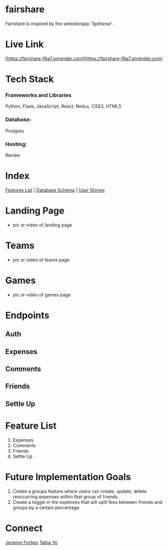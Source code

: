 # fairshare 
Fairshare is inspired by the website/app 'Splitwise'. 


# Live Link
[https://fairshare-f8a7.onrender.com](https://fairshare-f8a7.onrender.com)


# Tech Stack

### Frameworks and Libraries
Python, Flask, JavaScript, React, Redux, CSS3, HTML5

### Database: 
Postgres

### Hosting: 
Render


# Index
[Features List](https://github.com/OrangeTabia/Python-Project/wiki/Features) | [Database Schema](https://github.com/OrangeTabia/Python-Project/wiki/Database-Schema) | [User Stories](https://github.com/OrangeTabia/Python-Project/wiki/User-Stories)


# Landing Page
- pic or video of landing page

# Teams
- pic or video of teams page

# Games
- pic or video of games page


# Endpoints

## Auth
## Expenses
## Comments
## Friends
## Settle Up


# Feature List
1. Expenses
2. Comments
3. Friends
4. Settle Up

# Future Implementation Goals
1. Create a groups feature where users can create, update, delete reoccurring expenses within that group of friends.
2. Create a toggle in the expenses that will split fees between friends and groups by a certain percentage.

# Connect
[Jeramie Forbes](https://www.linkedin.com/in/jeramieforbes/)
[Tabia Ye](https://www.linkedin.com/in/tabiaye/)

